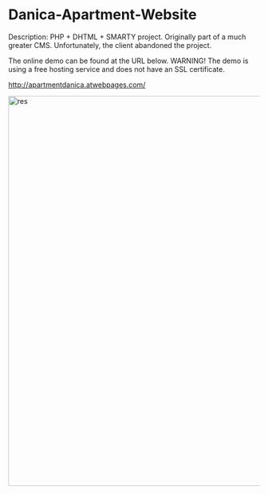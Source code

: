 # Danica-Apartment-Website

Description:
PHP + DHTML + SMARTY project. Originally part of a much greater CMS. Unfortunately, the client abandoned the project.

The online demo can be found at the URL below. 
WARNING! The demo is using a free hosting service and does not have an SSL certificate.

http://apartmentdanica.atwebpages.com/

<img width="1208" height="782" alt="res" src="https://github.com/user-attachments/assets/fd610653-c4a6-454f-887b-ee61b4b2caf3" />
